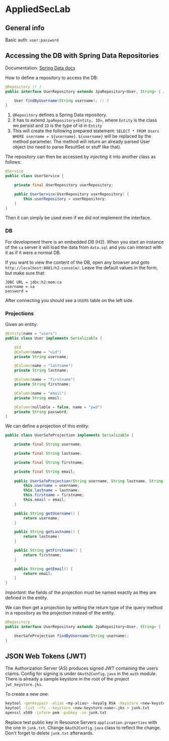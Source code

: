 # AppliedSecLab 

## General info

Basic auth: `user:password`

## Accessing the DB with Spring Data Repositories
Documentation:
[Spring Data docs](https://docs.spring.io/spring-data/jpa/docs/current/reference/html/#repositories.query-methods.query-creation)

How to define a repository to access the DB:
```java
@Repository // 1
public interface UserRepository extends JpaRepository<User, String> { // 2

    User findByUsername(String username); // 3
}
```
1. `@Repository` defines a Spring Data repository.
2. It has to extend `JpaRepository<Entity, ID>`, where `Entity` is the class we persist and `ID` 
is the type of id in `Entity`
3. This will create the following prepared statement: `SELECT * FROM Users WHERE username = ${username}`. 
`${username}` will be replaced by the method parameter.
The method will return an already parsed User object (no need to parse ResultSet or stuff like that). 

The repository can then be accessed by *injecting* it into another class as follows:

```java
@Service
public class UserService {

    private final UserRepository userRepository;

    public UserService(UserRepository userRepository) {
        this.userRepository = userRepository;
    }
}
```
Then it can simply be used even if we did not implement the interface.

### DB
For development there is an embedded DB (H2). 
When you start an instance of the `ca` server it will load the data from `data.sql` and you can interact 
with it as if it were a normal DB.

If you want to view the content of the DB, open any browser and goto `http://localhost:8081/h2-console/`.
Leave the default values in the form, but make sure that:

```
JDBC URL = jdbc:h2:mem:ca
username = sa
password = 
```
After connecting you should see a `USERS` table on the left side.

### Projections
Given an entity:

```java
@Entity(name = "users")
public class User implements Serializable {

    @Id
    @Column(name = "uid")
    private String username;

    @Column(name = "lastname")
    private String lastname;

    @Column(name = "firstname")
    private String firstname;

    @Column(name = "email")
    private String email;

    @Column(nullable = false, name = "pwd")
    private String password;
}
```

We can define a projection of this entity:

```java
public class UserSafeProjection implements Serializable {

    private final String username;

    private final String lastname;

    private final String firstname;

    private final String email;
    
    public UserSafeProjection(String username, String lastname, String firstname, String email) {
        this.username = username;
        this.lastname = lastname;
        this.firstname = firstname;
        this.email = email;
    }

    public String getUsername() {
        return username;
    }

    public String getLastname() {
        return lastname;
    }

    public String getFirstname() {
        return firstname;
    }

    public String getEmail() {
        return email;
    }
}
```

*Important*: the fields of the projection must be named exactly as they are defined in the entity.

We can then get a projection by setting the return type of the query method in a repository as the projection instead of the entity.

```java
@Repository
public interface UserRepository extends JpaRepository<User, String> {

    UserSafeProjection findByUsername(String username);
}
``` 
 
## JSON Web Tokens (JWT)
The Authorization Server (AS) produces signed JWT containing the users claims.
Config for signing is under `OAuth2Config.java` in the `auth` module. 
There is already a sample keystore in the root of the project `jwt_keystore.jks`.

To create a new one:

```bash
keytool -genkeypair -alias <my-alias> -keyalg RSA -keystore <new-keystore-name>.jks
keytool -list -rfc --keystore <new-keystore-name>.jks > junk.txt
openssl x509 -inform pem -pubkey -in junk.txt
```

Replace test public key in Resource Servers `application.properties` with the one in `junk.txt`.
Change `OAuth2Config.java` class to reflect the change.
Don't forget to delete `junk.txt` afterwards.